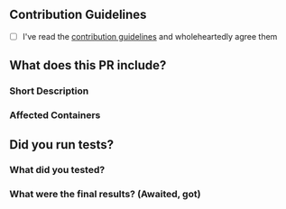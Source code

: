 <!-- _Please make sure to review and check all of these items, otherwise we might refuse your PR:_ -->

## Contribution Guidelines

* [ ] I've read the [contribution guidelines](https://github.com/mailcow/mailcow-dockerized/blob/master/CONTRIBUTING.md) and wholeheartedly agree them

<!-- _NOTE: this tickbox is needed to fullfil on order to get your PR reviewed._ -->

## What does this PR include?

### Short Description

<!-- Please write a short description, what your PR does here. -->

###  Affected Containers

<!-- Please list all affected Docker containers here, which you commited changes to -->

<!--

Please list them like this:

- container1
- container2
- container3
etc.

-->

## Did you run tests?

### What did you tested?

<!-- Please write shortly, what you've tested (which components etc.). -->

### What were the final results? (Awaited, got)

<!-- Please write shortly, what your final tests results were. What did you awaited? Was the outcome the awaited one? -->